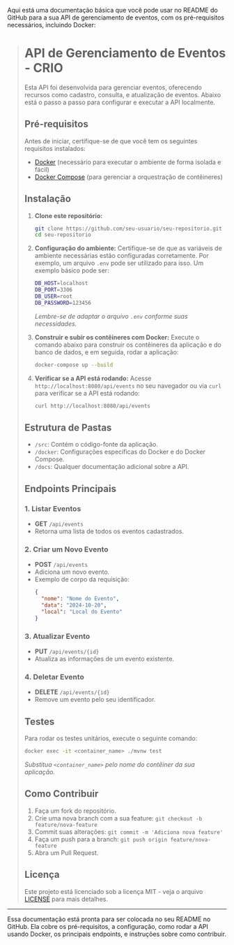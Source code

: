 Aqui está uma documentação básica que você pode usar no README do GitHub para a sua API de gerenciamento de eventos, com os pré-requisitos necessários, incluindo Docker:

> # API de Gerenciamento de Eventos - CRIO
> 
> Esta API foi desenvolvida para gerenciar eventos, oferecendo recursos como cadastro, consulta, e atualização de eventos. Abaixo está o passo a passo para configurar e executar a API localmente.
> 
> ## Pré-requisitos
> 
> Antes de iniciar, certifique-se de que você tem os seguintes requisitos instalados:
> 
> - [Docker](https://docs.docker.com/get-docker/) (necessário para executar o ambiente de forma isolada e fácil)
> - [Docker Compose](https://docs.docker.com/compose/install/) (para gerenciar a orquestração de contêineres)
> 
> ## Instalação
> 
> 1. **Clone este repositório:**
>    ```bash
>    git clone https://github.com/seu-usuario/seu-repositorio.git
>    cd seu-repositorio
>    ```
> 
> 2. **Configuração do ambiente:**
>    Certifique-se de que as variáveis de ambiente necessárias estão configuradas corretamente. Por exemplo, um arquivo `.env` pode ser utilizado para isso. Um exemplo básico pode ser:
>    ```bash
>    DB_HOST=localhost
>    DB_PORT=3306
>    DB_USER=root
>    DB_PASSWORD=123456
>    ```
>    *Lembre-se de adaptar o arquivo `.env` conforme suas necessidades.*
> 
> 3. **Construir e subir os contêineres com Docker:**
>    Execute o comando abaixo para construir os contêineres da aplicação e do banco de dados, e em seguida, rodar a aplicação:
>    ```bash
>    docker-compose up --build
>    ```
> 
> 4. **Verificar se a API está rodando:**
>    Acesse `http://localhost:8080/api/events` no seu navegador ou via `curl` para verificar se a API está rodando:
>    ```bash
>    curl http://localhost:8080/api/events
>    ```
> 
> ## Estrutura de Pastas
> 
> - `/src`: Contém o código-fonte da aplicação.
> - `/docker`: Configurações específicas do Docker e do Docker Compose.
> - `/docs`: Qualquer documentação adicional sobre a API.
> 
> ## Endpoints Principais
> 
> ### 1. **Listar Eventos**
>    - **GET** `/api/events`
>    - Retorna uma lista de todos os eventos cadastrados.
> 
> ### 2. **Criar um Novo Evento**
>    - **POST** `/api/events`
>    - Adiciona um novo evento.
>    - Exemplo de corpo da requisição:
>      ```json
>      {
>        "nome": "Nome do Evento",
>        "data": "2024-10-20",
>        "local": "Local do Evento"
>      }
>      ```
> 
> ### 3. **Atualizar Evento**
>    - **PUT** `/api/events/{id}`
>    - Atualiza as informações de um evento existente.
> 
> ### 4. **Deletar Evento**
>    - **DELETE** `/api/events/{id}`
>    - Remove um evento pelo seu identificador.
> 
> ## Testes
> 
> Para rodar os testes unitários, execute o seguinte comando:
> ```bash
> docker exec -it <container_name> ./mvnw test
> ```
> *Substitua `<container_name>` pelo nome do contêiner da sua aplicação.*
> 
> ## Como Contribuir
> 
> 1. Faça um fork do repositório.
> 2. Crie uma nova branch com a sua feature: `git checkout -b feature/nova-feature`
> 3. Commit suas alterações: `git commit -m 'Adiciona nova feature'`
> 4. Faça um push para a branch: `git push origin feature/nova-feature`
> 5. Abra um Pull Request.
> 
> ## Licença
> 
> Este projeto está licenciado sob a licença MIT - veja o arquivo [LICENSE](LICENSE) para mais detalhes.

---

Essa documentação está pronta para ser colocada no seu README no GitHub. Ela cobre os pré-requisitos, a configuração, como rodar a API usando Docker, os principais endpoints, e instruções sobre como contribuir.

